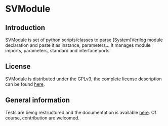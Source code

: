# SVModule

## Introduction
SVModule is set of python scripts/classes to parse [System]Verilog module declaration and paste it as instance,
parameters... It manages module imports, parameters, standard and interface ports.

## License
SVModule is distributed under the GPLv3, the complete license description can be found
[here](http://www.gnu.org/licenses/gpl-3.0.html).

## General information
Tests are being restructured and the documentation is available [here](https://wavecruncher.net/svmodule). Of course,
contribution are welcomed.
